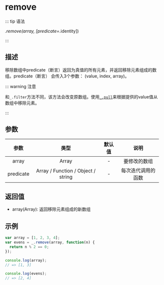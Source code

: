 # remove

::: tip 语法

_.remove(array, [predicate=_.identity])

:::

## 描述

移除数组中predicate（断言）返回为真值的所有元素，并返回移除元素组成的数组。predicate（断言） 会传入3个参数： (value, index, array)。

::: warning 注意
<!-- TODO Collection/filter -->
<!-- 和[`_.filter`](/Collection/filter)方法不同，该方法会改变原数组。使用[`_.pull`](/Array/pull)来根据提供的value值从数组中移除元素。 -->
和`_.filter`方法不同，该方法会改变原数组。使用[`_.pull`](/Array/pull)来根据提供的value值从数组中移除元素。

:::

## 参数

|   参数    |                类型                | 默认值 |        说明        |
| :-------: | :--------------------------------: | :----: | :----------------: |
|   array   |               Array                |   -    |    要修改的数组    |
| predicate | Array / Function / Object / string |   -    | 每次迭代调用的函数 |

## 返回值

+ array(Array): 返回移除元素组成的新数组

## 示例

```js
var array = [1, 2, 3, 4];
var evens = _.remove(array, function(n) {
  return n % 2 == 0;
});

console.log(array);
// => [1, 3]

console.log(evens);
// => [2, 4]



```
